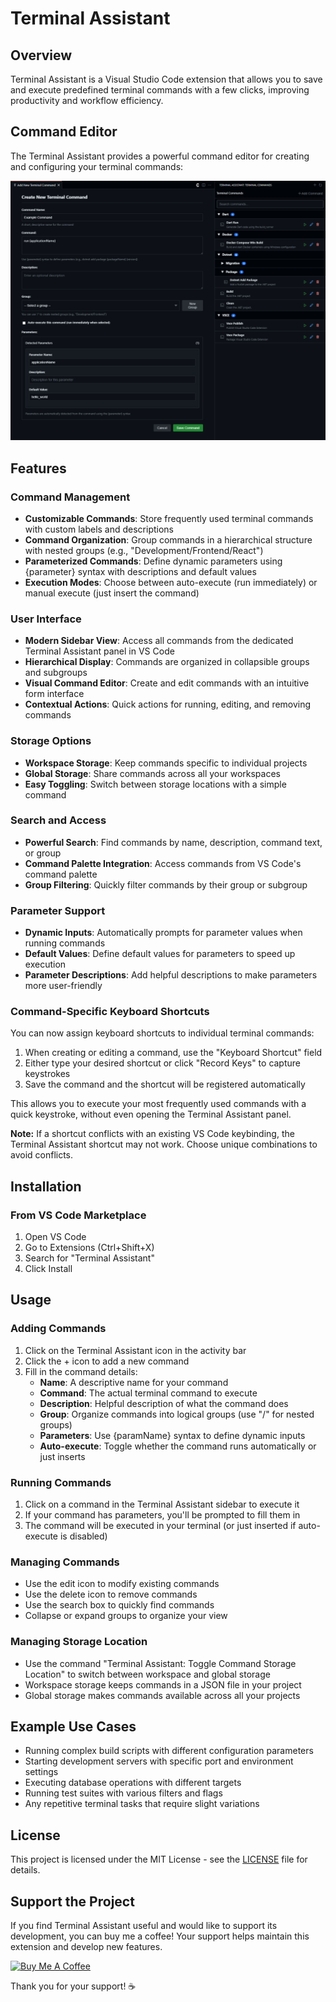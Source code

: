 # Terminal Assistant

## Overview
Terminal Assistant is a Visual Studio Code extension that allows you to save and execute predefined terminal commands with a few clicks, improving productivity and workflow efficiency.

## Command Editor
The Terminal Assistant provides a powerful command editor for creating and configuring your terminal commands:

![Command Editor View](resources/example.png)


## Features

### Command Management
- **Customizable Commands**: Store frequently used terminal commands with custom labels and descriptions
- **Command Organization**: Group commands in a hierarchical structure with nested groups (e.g., "Development/Frontend/React")
- **Parameterized Commands**: Define dynamic parameters using {parameter} syntax with descriptions and default values
- **Execution Modes**: Choose between auto-execute (run immediately) or manual execute (just insert the command)

### User Interface
- **Modern Sidebar View**: Access all commands from the dedicated Terminal Assistant panel in VS Code
- **Hierarchical Display**: Commands are organized in collapsible groups and subgroups
- **Visual Command Editor**: Create and edit commands with an intuitive form interface
- **Contextual Actions**: Quick actions for running, editing, and removing commands

### Storage Options
- **Workspace Storage**: Keep commands specific to individual projects
- **Global Storage**: Share commands across all your workspaces
- **Easy Toggling**: Switch between storage locations with a simple command

### Search and Access
- **Powerful Search**: Find commands by name, description, command text, or group
- **Command Palette Integration**: Access commands from VS Code's command palette
- **Group Filtering**: Quickly filter commands by their group or subgroup

### Parameter Support
- **Dynamic Inputs**: Automatically prompts for parameter values when running commands
- **Default Values**: Define default values for parameters to speed up execution
- **Parameter Descriptions**: Add helpful descriptions to make parameters more user-friendly

### Command-Specific Keyboard Shortcuts
You can now assign keyboard shortcuts to individual terminal commands:

1. When creating or editing a command, use the "Keyboard Shortcut" field
2. Either type your desired shortcut or click "Record Keys" to capture keystrokes
3. Save the command and the shortcut will be registered automatically

This allows you to execute your most frequently used commands with a quick keystroke, without even opening the Terminal Assistant panel.

**Note:** If a shortcut conflicts with an existing VS Code keybinding, the Terminal Assistant shortcut may not work. Choose unique combinations to avoid conflicts.

## Installation

### From VS Code Marketplace
1. Open VS Code
2. Go to Extensions (Ctrl+Shift+X)
3. Search for "Terminal Assistant"
4. Click Install

## Usage

### Adding Commands
1. Click on the Terminal Assistant icon in the activity bar
2. Click the + icon to add a new command
3. Fill in the command details:
   - **Name**: A descriptive name for your command
   - **Command**: The actual terminal command to execute
   - **Description**: Helpful description of what the command does
   - **Group**: Organize commands into logical groups (use "/" for nested groups)
   - **Parameters**: Use {paramName} syntax to define dynamic inputs
   - **Auto-execute**: Toggle whether the command runs automatically or just inserts

### Running Commands
1. Click on a command in the Terminal Assistant sidebar to execute it
2. If your command has parameters, you'll be prompted to fill them in
3. The command will be executed in your terminal (or just inserted if auto-execute is disabled)

### Managing Commands
- Use the edit icon to modify existing commands
- Use the delete icon to remove commands
- Use the search box to quickly find commands
- Collapse or expand groups to organize your view

### Managing Storage Location
- Use the command "Terminal Assistant: Toggle Command Storage Location" to switch between workspace and global storage
- Workspace storage keeps commands in a JSON file in your project
- Global storage makes commands available across all your projects

## Example Use Cases
- Running complex build scripts with different configuration parameters
- Starting development servers with specific port and environment settings
- Executing database operations with different targets
- Running test suites with various filters and flags
- Any repetitive terminal tasks that require slight variations

## License
This project is licensed under the MIT License - see the [LICENSE](LICENSE) file for details.

## Support the Project
If you find Terminal Assistant useful and would like to support its development, you can buy me a coffee! Your support helps maintain this extension and develop new features.

[![Buy Me A Coffee](https://www.buymeacoffee.com/assets/img/custom_images/orange_img.png)](https://www.buymeacoffee.com/sancak)

Thank you for your support! ☕